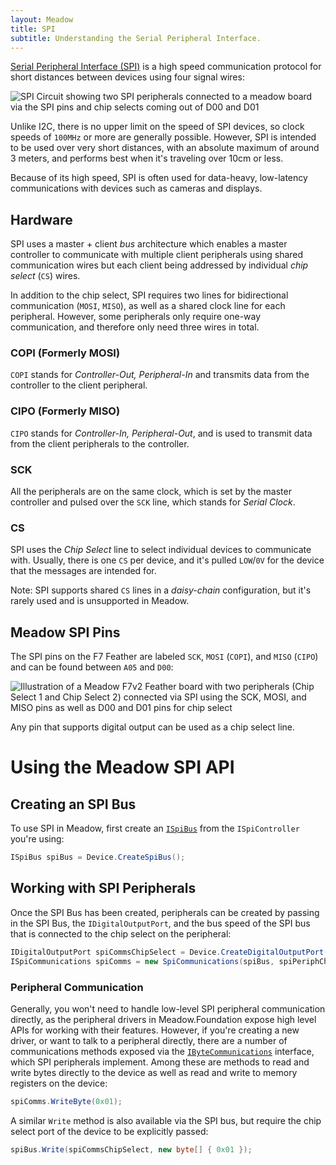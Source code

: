 ```yaml
---
layout: Meadow
title: SPI
subtitle: Understanding the Serial Peripheral Interface.
---
```


[Serial Peripheral Interface (SPI)](https://en.wikipedia.org/wiki/Serial_Peripheral_Interface) is a high speed communication protocol for short distances between devices using four signal wires:

![SPI Circuit showing two SPI peripherals connected to a meadow board via the SPI pins and chip selects coming out of D00 and D01](SPI_Circuit.svg)

Unlike I2C, there is no upper limit on the speed of SPI devices, so clock speeds of `100MHz` or more are generally possible. However, SPI is intended to be used over very short distances, with an absolute maximum of around 3 meters, and performs best when it's traveling over 10cm or less.

Because of its high speed, SPI is often used for data-heavy, low-latency communications with devices such as cameras and displays.

## Hardware

SPI uses a master + client _bus_ architecture which enables a master controller to communicate with multiple client peripherals using shared communication wires but each client being addressed by individual _chip select_ (`CS`) wires.

In addition to the chip select, SPI requires two lines for bidirectional communication (`MOSI`, `MISO`), as well as a shared clock line for each peripheral. However, some peripherals only require one-way communication, and therefore only need three wires in total.

### COPI (Formerly MOSI)

`COPI` stands for _Controller-Out, Peripheral-In_ and transmits data from the controller to the client peripheral.

### CIPO (Formerly MISO)

`CIPO` stands for _Controller-In, Peripheral-Out_, and is used to transmit data from the client peripherals to the controller.

### SCK

All the peripherals are on the same clock, which is set by the master controller and pulsed over the `SCK` line, which stands for _Serial Clock_.

### CS

SPI uses the _Chip Select_ line to select individual devices to communicate with. Usually, there is one `CS` per device, and it's pulled `LOW`/`0V` for the device that the messages are intended for.

Note: SPI supports shared `CS` lines in a _daisy-chain_ configuration, but it's rarely used and is unsupported in Meadow.

## Meadow SPI Pins

The SPI pins on the F7 Feather are labeled `SCK`, `MOSI` (`COPI`), and `MISO` (`CIPO`) and can be found between `A05` and `D00`:

![Illustration of a Meadow F7v2 Feather board with two peripherals (Chip Select 1 and Chip Select 2) connected via SPI using the SCK, MOSI, and MISO pins as well as D00 and D01 pins for chip select](/Common_Files/Meadow_F7v2_Micro_Pinout.svg)

Any pin that supports digital output can be used as a chip select line.

# Using the Meadow SPI API

## Creating an SPI Bus

To use SPI in Meadow, first create an [`ISpiBus`](/docs/api/Meadow/Meadow.Hardware/ISpiBus/) from the `ISpiController` you're using:

```csharp
ISpiBus spiBus = Device.CreateSpiBus();
```

## Working with SPI Peripherals

Once the SPI Bus has been created, peripherals can be created by passing in the SPI Bus, the `IDigitalOutputPort`, and the bus speed of the SPI bus that is connected to the chip select on the peripheral:

```csharp
IDigitalOutputPort spiCommsChipSelect = Device.CreateDigitalOutputPort(Device.Pins.D03);
ISpiCommunications spiComms = new SpiCommunications(spiBus, spiPeriphChipSelect, new(10_000, Frequency.UnitType.Kilohertz));
```

### Peripheral Communication

Generally, you won't need to handle low-level SPI peripheral communication directly, as the peripheral drivers in Meadow.Foundation expose high level APIs for working with their features. However, if you're creating a new driver, or want to talk to a peripheral directly, there are a number of communications methods exposed via the [`IByteCommunications`](/docs/api/Meadow/Meadow.Hardware/IByteCommunications/) interface, which SPI peripherals implement. Among these are methods to read and write bytes directly to the device as well as read and write to memory registers on the device:

```csharp
spiComms.WriteByte(0x01);
```

A similar `Write` method is also available via the SPI bus, but require the chip select port of the device to be explicitly passed:

```csharp
spiBus.Write(spiCommsChipSelect, new byte[] { 0x01 });
```
